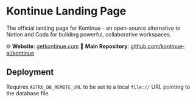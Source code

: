 # Kontinue Landing Page

The official landing page for Kontinue - an open-source alternative to Notion and Coda for building powerful, collaborative workspaces.

🌐 **Website**: [getkontinue.com](https://getkontinue.com)
📂 **Main Repository**: [github.com/kontinue-ai/kontinue](https://github.com/kontinue-ai/kontinue)

## Deployment

Requires `ASTRO_DB_REMOTE_URL` to be set to a local `file://` URL pointing to the database file.